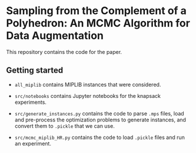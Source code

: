 # Sampling from the Complement of a Polyhedron:  An MCMC Algorithm for Data Augmentation

This repository contains the code for the paper.

## Getting started

- `all_miplib` contains MIPLIB instances that were considered.

- `src/notebooks` contains Jupyter notebooks for the knapsack experiments. 

- `src/generate_instances.py` contains the code to parse `.mps` files, load and
pre-process the optimization problems to generate instances, and convert them 
to `.pickle` that we can use.

- `src/mcmc_miplib_HR.py` contains the code to load `.pickle` files and run an
experiment.
 

